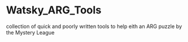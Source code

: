 # Watsky_ARG_Tools
collection of quick and poorly written tools to help eith an ARG puzzle by the Mystery League
